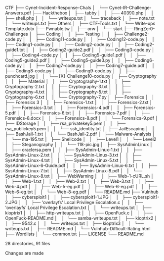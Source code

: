 CTF
├── Cynet-Incident-Response-Chals
│   └── Cynet-IR-Challenge-Answers.pdf
├── Hackthebox
│   ├── tabby
│   │   ├── 40390.php
│   │   ├── shell.php
│   │   └── writeups.txt
│   └── traceback
│       ├── note.txt
│       └── writeups.txt
├── Others
│   ├── CTF-Tools.txt
│   └── Write-ups Template.dotx
├── Pwnable.tw
│   ├── orw
│   └── start
├── RingZer0-Challenges
│   ├── Coding
│   │   ├── Testing
│   │   ├── Challenge2-code.py
│   │   ├── Coding11-code.py
│   │   ├── Coding12-code.py
│   │   ├── Coding1-code.py
│   │   ├── Coding2-code.py
│   │   ├── Coding2-guide1.txt
│   │   ├── Coding2-guide2.pdf
│   │   ├── Coding3-code.py
│   │   ├── Coding4-code.py
│   │   ├── Coding5-guide1.pdf
│   │   ├── Coding5-guide2.pdf
│   │   ├── Coding5-guide3.py
│   │   ├── Coding6-code.py
│   │   ├── Coding7-code.py
│   │   ├── Coding7-guide.pdf
│   │   ├── Coding8-code.py
│   │   ├── Coding9-code.py
│   │   ├── punchcard.jpg
│   │   └── [X]-Challenge10-code.py
│   ├── Cryptography
│   │   ├── Material
│   │   ├── Cryptography-1.txt
│   │   ├── Cryptography-2.txt
│   │   ├── Cryptography-3.txt
│   │   ├── Cryptography-4.txt
│   │   ├── Cryptography-5.txt
│   │   ├── Cryptography-6.txt
│   │   └── Cryptography-7.py
│   ├── Forensics
│   │   ├── Forensics 3
│   │   ├── Forensics-1.txt
│   │   ├── Forensics-2.txt
│   │   ├── Forensics-3.txt
│   │   ├── Forensics-4.pdf
│   │   ├── Forensics-5.pdf
│   │   ├── Forensics-6.txt
│   │   ├── Forensics-7.pdf
│   │   ├── Forensics-8.docx
│   │   ├── Forensics-8.pdf
│   │   └── Forensics-9.pdf
│   ├── IDStorage
│   │   ├── rsa_privatekey5.pem
│   │   ├── rsa_publickey5.pem
│   │   └── ssh_identity.txt
│   ├── JailEscaping
│   │   ├── BashJail-1.txt
│   │   └── BashJail-2.pdf
│   ├── Malware-Analysis
│   │   └── ma-195.txt
│   ├── Shellcode
│   │   ├── Level1
│   │   └── Level2
│   ├── Steganography
│   │   └── 118-pic.jpg
│   ├── SysAdminLinux
│   │   ├── oraclersa.pem
│   │   ├── SysAdmin-Linux-1.txt
│   │   ├── SysAdmin-Linux-2.txt
│   │   ├── SysAdmin-Linux-3.txt
│   │   ├── SysAdmin-Linux-4.txt
│   │   ├── SysAdmin-Linux-5.txt
│   │   ├── SysAdmin-Linux-6-Guide.pdf
│   │   ├── SysAdmin-Linux-6.txt
│   │   ├── SysAdmin-Linux-7.txt
│   │   ├── SysAdmin-Linux-8.pdf
│   │   └── SysAdmin-Linux-8.txt
│   ├── WebWarning
│   │   ├── Web-1-cURL.sh
│   │   ├── Web-1.txt
│   │   ├── Web-2.txt
│   │   ├── Web-3.txt
│   │   ├── Web-4.pdf
│   │   ├── Web-5-eg.pdf
│   │   ├── Web-6-eg.pdf
│   │   ├── Web-6-eg.txt
│   │   └── Web-8-eg.pdf
│   └── README.md
├── Vulnhub
│   ├── cybersploit1
│   │   ├── cybersploit1-1.JPG
│   │   ├── cybersploit1-2.JPG
│   │   ├── 'overlayfs' Local Privilege Escalation.c
│   │   ├── 'overlayfs' Local Privilege Escalation.txt
│   │   └── writeups.txt
│   ├── kioptrix1
│   │   ├── http-writeups.txt
│   │   ├── OpenFuck.c
│   │   ├── OpenFuck-README.md
│   │   └── samba-writeups.txt
│   ├── kioptrix2
│   │   ├── 9542.c
│   │   └── writeups.txt
│   ├── kioptrix3
│   │   └── writeups.txt
│   ├── README.md
│   └── Vulnhub-Difficult-Rating.html
├── Wordlists
│   └── common.txt
├── LICENSE
└── README.md

28 directories, 91 files

Changes are made
